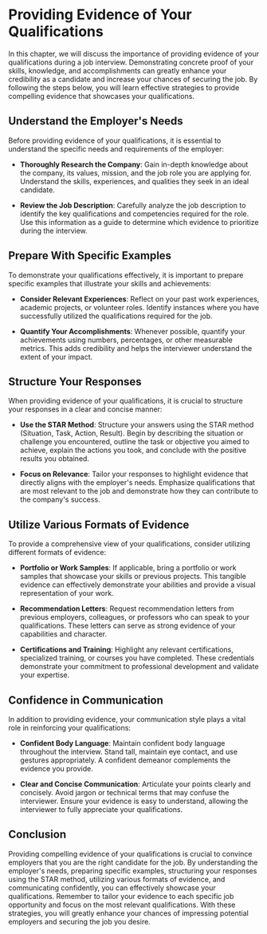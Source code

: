 Providing Evidence of Your Qualifications
====================================================

In this chapter, we will discuss the importance of providing evidence of your qualifications during a job interview. Demonstrating concrete proof of your skills, knowledge, and accomplishments can greatly enhance your credibility as a candidate and increase your chances of securing the job. By following the steps below, you will learn effective strategies to provide compelling evidence that showcases your qualifications.

Understand the Employer's Needs
-------------------------------

Before providing evidence of your qualifications, it is essential to understand the specific needs and requirements of the employer:

* **Thoroughly Research the Company**: Gain in-depth knowledge about the company, its values, mission, and the job role you are applying for. Understand the skills, experiences, and qualities they seek in an ideal candidate.

* **Review the Job Description**: Carefully analyze the job description to identify the key qualifications and competencies required for the role. Use this information as a guide to determine which evidence to prioritize during the interview.

Prepare With Specific Examples
------------------------------

To demonstrate your qualifications effectively, it is important to prepare specific examples that illustrate your skills and achievements:

* **Consider Relevant Experiences**: Reflect on your past work experiences, academic projects, or volunteer roles. Identify instances where you have successfully utilized the qualifications required for the job.

* **Quantify Your Accomplishments**: Whenever possible, quantify your achievements using numbers, percentages, or other measurable metrics. This adds credibility and helps the interviewer understand the extent of your impact.

Structure Your Responses
------------------------

When providing evidence of your qualifications, it is crucial to structure your responses in a clear and concise manner:

* **Use the STAR Method**: Structure your answers using the STAR method (Situation, Task, Action, Result). Begin by describing the situation or challenge you encountered, outline the task or objective you aimed to achieve, explain the actions you took, and conclude with the positive results you obtained.

* **Focus on Relevance**: Tailor your responses to highlight evidence that directly aligns with the employer's needs. Emphasize qualifications that are most relevant to the job and demonstrate how they can contribute to the company's success.

Utilize Various Formats of Evidence
-----------------------------------

To provide a comprehensive view of your qualifications, consider utilizing different formats of evidence:

* **Portfolio or Work Samples**: If applicable, bring a portfolio or work samples that showcase your skills or previous projects. This tangible evidence can effectively demonstrate your abilities and provide a visual representation of your work.

* **Recommendation Letters**: Request recommendation letters from previous employers, colleagues, or professors who can speak to your qualifications. These letters can serve as strong evidence of your capabilities and character.

* **Certifications and Training**: Highlight any relevant certifications, specialized training, or courses you have completed. These credentials demonstrate your commitment to professional development and validate your expertise.

Confidence in Communication
---------------------------

In addition to providing evidence, your communication style plays a vital role in reinforcing your qualifications:

* **Confident Body Language**: Maintain confident body language throughout the interview. Stand tall, maintain eye contact, and use gestures appropriately. A confident demeanor complements the evidence you provide.

* **Clear and Concise Communication**: Articulate your points clearly and concisely. Avoid jargon or technical terms that may confuse the interviewer. Ensure your evidence is easy to understand, allowing the interviewer to fully appreciate your qualifications.

Conclusion
----------

Providing compelling evidence of your qualifications is crucial to convince employers that you are the right candidate for the job. By understanding the employer's needs, preparing specific examples, structuring your responses using the STAR method, utilizing various formats of evidence, and communicating confidently, you can effectively showcase your qualifications. Remember to tailor your evidence to each specific job opportunity and focus on the most relevant qualifications. With these strategies, you will greatly enhance your chances of impressing potential employers and securing the job you desire.
